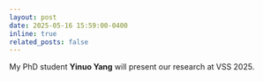 ```yaml
---
layout: post
date: 2025-05-16 15:59:00-0400
inline: true
related_posts: false
---
```


My PhD student **Yinuo Yang** will present our research at VSS 2025. 